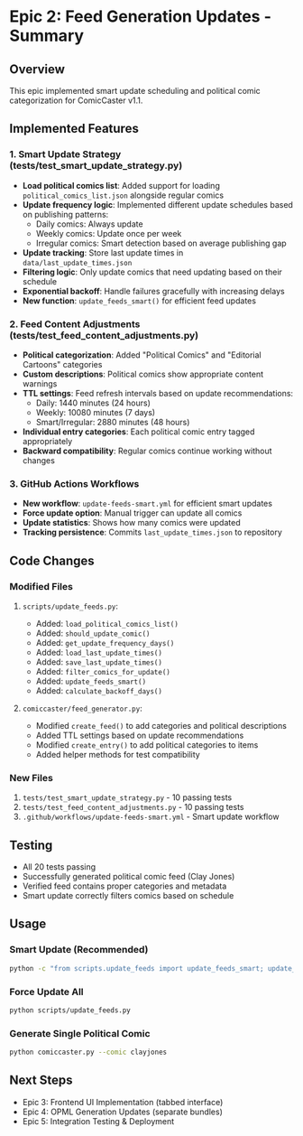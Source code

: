 # Epic 2: Feed Generation Updates - Summary

## Overview
This epic implemented smart update scheduling and political comic categorization for ComicCaster v1.1.

## Implemented Features

### 1. Smart Update Strategy (tests/test_smart_update_strategy.py)
- **Load political comics list**: Added support for loading `political_comics_list.json` alongside regular comics
- **Update frequency logic**: Implemented different update schedules based on publishing patterns:
  - Daily comics: Always update
  - Weekly comics: Update once per week
  - Irregular comics: Smart detection based on average publishing gap
- **Update tracking**: Store last update times in `data/last_update_times.json`
- **Filtering logic**: Only update comics that need updating based on their schedule
- **Exponential backoff**: Handle failures gracefully with increasing delays
- **New function**: `update_feeds_smart()` for efficient feed updates

### 2. Feed Content Adjustments (tests/test_feed_content_adjustments.py)
- **Political categorization**: Added "Political Comics" and "Editorial Cartoons" categories
- **Custom descriptions**: Political comics show appropriate content warnings
- **TTL settings**: Feed refresh intervals based on update recommendations:
  - Daily: 1440 minutes (24 hours)
  - Weekly: 10080 minutes (7 days)  
  - Smart/Irregular: 2880 minutes (48 hours)
- **Individual entry categories**: Each political comic entry tagged appropriately
- **Backward compatibility**: Regular comics continue working without changes

### 3. GitHub Actions Workflows
- **New workflow**: `update-feeds-smart.yml` for efficient smart updates
- **Force update option**: Manual trigger can update all comics
- **Update statistics**: Shows how many comics were updated
- **Tracking persistence**: Commits `last_update_times.json` to repository

## Code Changes

### Modified Files
1. `scripts/update_feeds.py`:
   - Added: `load_political_comics_list()`
   - Added: `should_update_comic()`
   - Added: `get_update_frequency_days()`
   - Added: `load_last_update_times()`
   - Added: `save_last_update_times()`
   - Added: `filter_comics_for_update()`
   - Added: `update_feeds_smart()`
   - Added: `calculate_backoff_days()`

2. `comiccaster/feed_generator.py`:
   - Modified `create_feed()` to add categories and political descriptions
   - Added TTL settings based on update recommendations
   - Modified `create_entry()` to add political categories to items
   - Added helper methods for test compatibility

### New Files
1. `tests/test_smart_update_strategy.py` - 10 passing tests
2. `tests/test_feed_content_adjustments.py` - 10 passing tests
3. `.github/workflows/update-feeds-smart.yml` - Smart update workflow

## Testing
- All 20 tests passing
- Successfully generated political comic feed (Clay Jones)
- Verified feed contains proper categories and metadata
- Smart update correctly filters comics based on schedule

## Usage

### Smart Update (Recommended)
```bash
python -c "from scripts.update_feeds import update_feeds_smart; update_feeds_smart()"
```

### Force Update All
```bash
python scripts/update_feeds.py
```

### Generate Single Political Comic
```bash
python comiccaster.py --comic clayjones
```

## Next Steps
- Epic 3: Frontend UI Implementation (tabbed interface)
- Epic 4: OPML Generation Updates (separate bundles)
- Epic 5: Integration Testing & Deployment